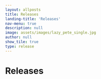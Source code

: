 ```yaml
---
layout: allposts
title: Releases
landing-title: 'Releases'
nav-menu: true
description: null
image: assets/images/lazy_pete_single.jpg
author: null
show_tile: true
type: release
---
```


<h1>Releases</h1>
